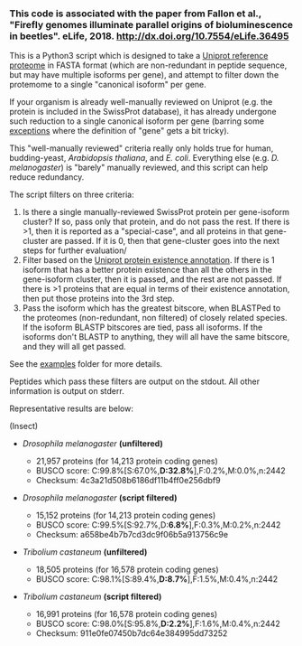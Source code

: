 
### This code is associated with the paper from Fallon et al., "Firefly genomes illuminate parallel origins of bioluminescence in beetles". eLife, 2018. http://dx.doi.org/10.7554/eLife.36495

This is a Python3 script which is designed to take a [Uniprot reference proteome](https://www.uniprot.org/help/reference_proteome) in FASTA format (which are non-redundant in peptide sequence, but may have multiple isoforms per gene), and attempt to filter down the protemome to a single "canonical isoform" per gene.

If your organism is already well-manually reviewed on Uniprot (e.g. the protein is included in the SwissProt database), it has already undergone such reduction to a single canonical isoform per gene (barring some [exceptions](https://www.uniprot.org/help/canonical_and_isoforms) where the definition of "gene" gets a bit tricky). 

This "well-manually reviewed" criteria really only holds true for human, budding-yeast, *Arabidopsis thaliana*, and *E. coli*.  Everything else (e.g. *D. melanogaster*) is "barely" manually reviewed, and this script can help reduce redundancy.

The script filters on three criteria:

 1. Is there a single manually-reviewed SwissProt protein per gene-isoform cluster? If so, pass only that protein, and do not pass the rest.  If there is >1, then it is reported as a "special-case", and all proteins in that gene-cluster are passed.  If it is 0, then that gene-cluster goes into the next steps for further evaluation/
 2. Filter based on the [Uniprot protein existence annotation](https://www.uniprot.org/help/protein_existence). If there is 1 isoform that has a better protein existence than all the others in the gene-isoform cluster, then it is passed, and the rest are not passed. If there is >1 proteins that are equal in terms of their existence annotation, then put those proteins into the 3rd step.
 3. Pass the isoform which has the greatest bitscore, when BLASTPed to the proteomes (non-redundant, non filtered) of closely related species. If the isoform BLASTP bitscores are tied, pass all isoforms. If the isoforms don't BLASTP to anything, they will all have the same bitscore, and they will all get passed.

See the [examples](examples) folder for more details.

Peptides which pass these filters are output on the stdout. All other information is output on stderr.

Representative results are below:

(Insect)

* *Drosophila melanogaster* **(unfiltered)**
  * 21,957 proteins (for 14,213 protein coding genes)
  * BUSCO score: C:99.8%[S:67.0%,**D:32.8%**],F:0.2%,M:0.0%,n:2442
  * Checksum: 4c3a21d508b6186df11b4ff0e256dbf9
  
* *Drosophila melanogaster* **(script filtered)**
  * 15,152 proteins (for 14,213 protein coding genes)
  * BUSCO score: C:99.5%[S:92.7%,D:**6.8%**],F:0.3%,M:0.2%,n:2442
  * Checksum: a658be4b7b7cd3dc9f06b5a913756c9e

* *Tribolium castaneum* **(unfiltered)**
  * 18,505 proteins (for 16,578 protein coding genes)
  * BUSCO score: C:98.1%[S:89.4%,**D:8.7%**],F:1.5%,M:0.4%,n:2442

* *Tribolium castaneum* **(script filtered)**
  * 16,991 proteins (for 16,578 protein coding genes)
  * BUSCO score: C:98.0%[S:95.8%,**D:2.2%**],F:1.6%,M:0.4%,n:2442
  * Checksum: 911e0fe07450b7dc64e384995dd73252

 
